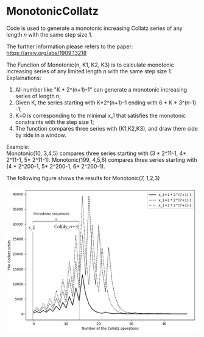 # MonotonicCollatz
Code  is used to generate a monotonic increasing Collatz series of any length $n$ with the same step size 1.

The further information please refers to the paper:
  https://arxiv.org/abs/1909.13218

The Function of Monotonic(n, K1, K2, K3) is to calculate monotonic increasing series of any limited length $n$ with the same step size 1.
   Explainations:         
   1) All number like "K * 2^(n+1)-1" can generate a monotonic increasing series of length n;
   2) Given K, the series starting with  K*2^(n+1)-1 ending with 6 * K * 3^(n-1) -1;
   3) K=0 is corresponding to the minimal x_1 that satisfies the monotonic constraints with the step size 1;
   4) The function compares three series with (K1,K2,K3), and draw them side by side in a window.
      
   Example:  
      Monotonic(10,  3,4,5) compares three series starting with (3 * 2^11-1, 4* 2^11-1, 5* 2^11-1).
      Monotonic(199, 4,5,6) compares three series starting with (4 * 2^200-1, 5* 2^200-1, 6* 2^200-1).
      
  The following figure shows the results for Monotonic(7, 1,2,3)    
  

  
 ![image](https://github.com/lilj999/MonotonicCollatz/blob/master/sim_incr7.jpg)
